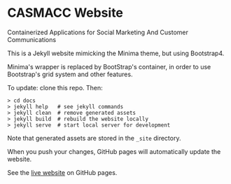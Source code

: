 # CASMACC Website

Containerized Applications for Social Marketing And Customer Communications

This is a Jekyll website mimicking the Minima theme, but using Bootstrap4.

Minima's wrapper is replaced by BootStrap's container, in order to use
Bootstrap's grid system and other features.

To update: clone this repo.  Then:

    > cd docs
    > jekyll help   # see jekyll commands
    > jekyll clean  # remove generated assets
    > jekyll build  # rebuild the website locally
    > jekyll serve  # start local server for development

Note that generated assets are stored in the `_site` directory.

When you push your changes, GitHub pages will automatically update the website.

See the [live website](http://casmacc.github.io/website/) on GitHub pages.
